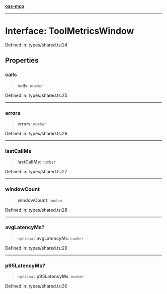[**oas-mcp**](../README.md)

***

# Interface: ToolMetricsWindow

Defined in: types/shared.ts:24

## Properties

### calls

> **calls**: `number`

Defined in: types/shared.ts:25

***

### errors

> **errors**: `number`

Defined in: types/shared.ts:26

***

### lastCallMs

> **lastCallMs**: `number`

Defined in: types/shared.ts:27

***

### windowCount

> **windowCount**: `number`

Defined in: types/shared.ts:28

***

### avgLatencyMs?

> `optional` **avgLatencyMs**: `number`

Defined in: types/shared.ts:29

***

### p95LatencyMs?

> `optional` **p95LatencyMs**: `number`

Defined in: types/shared.ts:30
